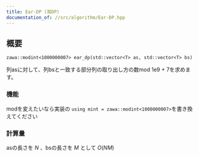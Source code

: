 ```yaml
---
title: Ear-DP (耳DP)
documentation_of: //src/algorithm/Ear-DP.hpp
---
```


## 概要
```
zawa::modint<1000000007> ear_dp(std::vector<T> as, std::vector<T> bs)
```


列asに対して、列bsと一致する部分列の取り出し方の数mod 1e9 + 7を求めます。


### 機能
modを変えたいなら実装の
`using mint = zawa::modint<1000000007>`を書き換えてください

### 計算量
asの長さを $N$ 、bsの長さを $M$ として $O(NM)$
